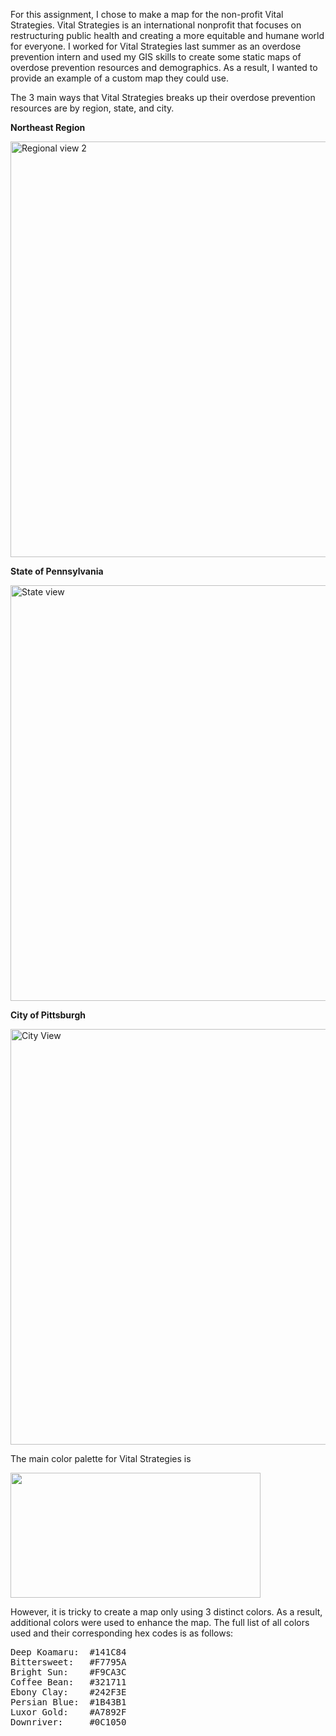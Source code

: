 For this assignment, I chose to make a map for the non-profit Vital Strategies. Vital Strategies is an international nonprofit that focuses on restructuring public
health and creating a more equitable and humane world for everyone. I worked for Vital Strategies last summer as an overdose prevention intern and used my GIS skills to create some static maps of overdose prevention resources and demographics. As a result, I wanted to provide an example of a custom map they could use.

The 3 main ways that Vital Strategies breaks up their overdose prevention resources are by region, state, and city.  

<B>Northeast Region</B>

<img width="665" alt="Regional view 2" src="https://user-images.githubusercontent.com/112127273/227787563-66e86e43-9383-45ee-87b2-bbc6f9a35e2a.PNG">

<B>State of Pennsylvania</B>

<img width="665" alt="State view" src="https://user-images.githubusercontent.com/112127273/227787273-c7993349-76ae-4780-8669-8f9e179d83cd.PNG">

<B>City of Pittsburgh</B>

<img width="665" alt="City View" src="https://user-images.githubusercontent.com/112127273/227787601-0494862b-fb63-475e-8572-b091d2b61c79.PNG">  
<br>

The main color palette for Vital Strategies is 

<img src="https://user-images.githubusercontent.com/112127273/227742977-eb9360f3-f4b7-4ce4-aba6-5dc22b772565.png" width="400" height="200" />

However, it is tricky to create a map only using 3 distinct colors. As a result, additional colors were used to enhance the map. The full list of all colors used and their corresponding hex codes is as follows:

<pre>
Deep Koamaru:  #141C84  
Bittersweet:   #F7795A  
Bright Sun:    #F9CA3C  
Coffee Bean:   #321711  
Ebony Clay:    #242F3E  
Persian Blue:  #1B43B1  
Luxor Gold:    #A7892F  
Downriver:     #0C1050
</pre>


